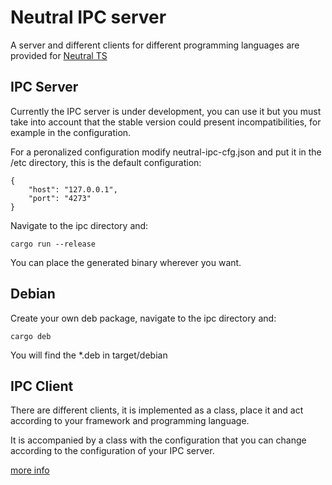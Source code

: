 Neutral IPC server
==================

A server and different clients for different programming languages are provided for [Neutral TS](https://github.com/FranBarInstance/neutralts)

IPC Server
----------

Currently the IPC server is under development, you can use it but you must take into account that the stable version could present incompatibilities, for example in the configuration.

For a peronalized configuration modify neutral-ipc-cfg.json and put it in the /etc directory, this is the default configuration:

```
{
    "host": "127.0.0.1",
    "port": "4273"
}
```

Navigate to the ipc directory and:

```
cargo run --release
```

You can place the generated binary wherever you want.

Debian
------

Create your own deb package, navigate to the ipc directory and:

```
cargo deb
```

You will find the *.deb in target/debian

IPC Client
----------

There are different clients, it is implemented as a class, place it and act according to your framework and programming language.

It is accompanied by a class with the configuration that you can change according to the configuration of your IPC server.

[more info](https://github.com/FranBarInstance/neutral-ipc)
